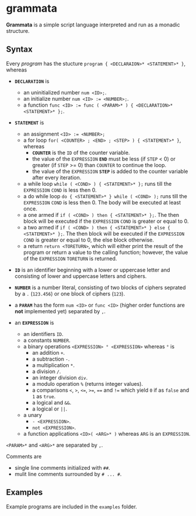 grammata
========

**Grammata** is a simple script language interpreted and run as a monadic structure.

Syntax
------

Every *program* has the stucture `program { <DECLARAION>* <STATEMENT>* }`,
whereas 
* **`DECLARATION`** is 
  * an uninitialized number `num <ID>;`.
  * an initialize number `num <ID> := <NUMBER>;`.
  * a function `func <ID> := func ( <PARAM>* ) { <DECLARATION>* <STATEMENT>* };`.

* **`STATEMENT`** is
  * an assignment `<ID> := <NUMBER>;`
  * a for loop `for( <COUNTER> ; <END> ; <STEP> ) { <STATEMENT>* }`, whereas
    * **`COUNTER`** is the `ID` of the counter variable.
    * the value of the `EXPRESSION` **`END`** must be less (if `STEP` < 0) or greater (if `STEP` >= 0) than `COUNTER` to continue the loop.
    * the value of the `EXPRESSION` **`STEP`** is added to the counter variable after every iteration.
  * a while loop `while ( <COND> ) { <STATEMENT>* };` runs till the `EXPRESSION` `COND` is less then 0.
  * a do while loop `do { <STATEMENT>* } while ( <COND> );` runs till the `EXPRESSION` `COND` is less then 0. The body will be executed at least once.
  * a one armed if `if ( <COND> ) then { <STATEMENT>* };`. The then block will be executed if the `EXPRESSION` `COND` is greater or equal to 0.
  * a two armed if `if ( <COND> ) then { <STATEMENT>* } else { <STATEMENT>* };`. The then block will be executed if the `EXPRESSION` `COND` is greater or equal to 0, the else block otherwise.
  * a return `return <TORETURN>`, which will either print the result of the program or return a value to the calling function; however, the value of the `EXPRESSION` `TORETURN` is returned.
* **`ID`** is an identifier beginning with a lower or uppercase letter and consisting of lower and uppercase letters and ciphers.
* **`NUMBER`** is a number literal, consisting of two blocks of ciphers seprated by a `.` (`123.456`) or one block of ciphers (`123`).
* a **`PARAM`** has the form `num <ID>` or `func <ID>` (higher order functions are **not** implemented yet) separated by `,`.
* an **`EXPRESSION`** is 
  * an identifiers `ID`.
  * a constants `NUMBER`.
  * a binary operations `<EXPRESSION> ° <EXPRESSION>` whereas `°` is 
    * an addition `+`.
    * a subtraction `-`.
    * a multiplication `*`.
    * a division `/`.
    * an integer division `div`.
    * a modulo operation `%` (returns integer values).
    * a comparisons `<`, `>`, `<=`, `>=`, `==` and `!=` which yield `0` if as `false` and `1` as `true`.
    * a logical and `&&`.
    * a logical or `||`. 
  * a unary 
    * `- <EXPRESSION>`.
    * `not <EXPRESSION>`.
  * a function applications `<ID>( <ARG>* )` whereas `ARG` is an `EXPRESSION`.

`<PARAM>*` and `<ARG>*` are separated by `,`.

Comments are 
* single line comments initialized with `##`.
* mulit line comments surrounded by `# ... #`.

Examples
--------

Example programs are included in the `examples` folder.
